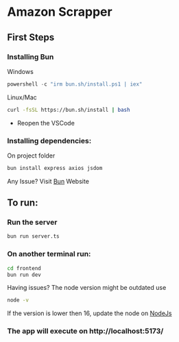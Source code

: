 # Amazon Scrapper

## First Steps

### Installing Bun
Windows
```powershell
powershell -c "irm bun.sh/install.ps1 | iex"
```
Linux/Mac
```bash
curl -fsSL https://bun.sh/install | bash
```
- Reopen the VSCode

### Installing dependencies:
On project folder
```bash
bun install express axios jsdom
```

Any Issue? Visit <a href="https://bun.sh">Bun</a> Website
## To run:

### Run the server
```bash
bun run server.ts
```
### On another terminal run:
```bash
cd frontend
bun run dev
```
Having issues? The node version might be outdated
use 
```bash
node -v
```
If the version is lower then 16, update the node on [NodeJs](https://nodejs.org/en/download)

### The app will execute on http://localhost:5173/

